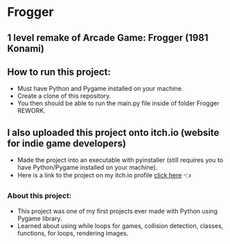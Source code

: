 # Frogger

## 1 level remake of Arcade Game: Frogger (1981 Konami) 

## How to run this project:
* Must have Python and Pygame installed on your machine.
* Create a clone of this repository.
* You then should be able to run the main.py file inside of folder Frogger REWORK.

## I also uploaded this project onto itch.io (website for indie game developers)
* Made the project into an executable with pyinstaller (still requires you to have Python/Pygame installed on your machine).
* Here is a link to the project on my itch.io profile [click here](https://jelybeenz.itch.io/frogger) :point_left:

### About this project:
* This project was one of my first projects ever made with Python using Pygame library.
* Learned about using while loops for games, collision detection, classes, functions, for loops, rendering images.
